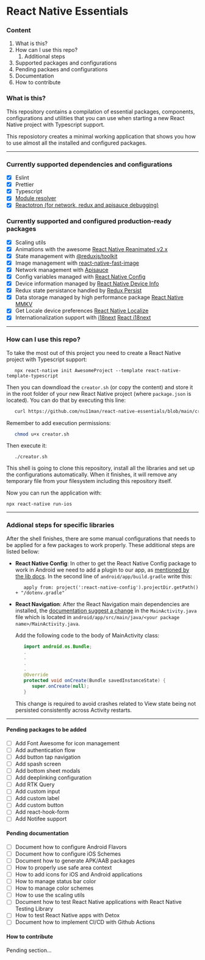 # React Native Essentials

### Content
1. What is this?
2. How can I use this repo?
   1. Additional steps
3. Supported packages and configurations
4. Pending packaes and configurations
5. Documentation
6. How to contribute

### What is this?
This repository contains a compilation of essential packages, components, configurations and utilities that you can use when starting a new React Native project with Typescript support.

This reposiotory creates a minimal working application that shows you how to use almost all the installed and configured packages.

---

### Currently supported dependencies and configurations
- [x] Eslint
- [x] Prettier
- [x] Typescript
- [x] [Module resolver](https://www.npmjs.com/package/babel-plugin-module-resolver)
- [x] [Reactotron (for network, redux and apisauce debugging)](https://github.com/infinitered/reactotron)

### Currently supported and configured production-ready packages
- [x] Scaling utils
- [x] Animations with the awesome [React Native Reanimated v2.x](https://docs.swmansion.com/react-native-reanimated/)
- [x] State management with [@reduxjs/toolkit](https://redux-toolkit.js.org/)
- [x] Image management with [react-native-fast-image](https://github.com/DylanVann/react-native-fast-image)
- [x] Network management with [Apisauce](https://github.com/infinitered/apisauce)
- [x] Config variables managed with [React Native Config](https://github.com/luggit/react-native-config)
- [x] Device information managed by [React Native Device Info](https://github.com/react-native-device-info/react-native-device-info)
- [x] Redux state persistance handled by [Redux Persist](https://github.com/rt2zz/redux-persist)
- [x] Data storage managed by high performance package [React Native MMKV](https://github.com/mrousavy/react-native-mmkv)
- [x] Get Locale device preferences [React Native Localize](react-native-localize)
- [x] Internationalization support with [i18next](https://www.i18next.com/) [React i18next](https://react.i18next.com/)

---
### How can I use this repo?
To take the most out of this project you need to create a React Native project with Typescript support:

```shell
   npx react-native init AwesomeProject --template react-native-template-typescript
```

Then you can downdload the `creator.sh` (or copy the content) and store it in the root folder of your new React Native project (where `package.json` is located). You can do that by executing this line:

```bash
   curl https://github.com/nu11man/react-native-essentials/blob/main/creator.sh --output creator.sh
```

Remember to add execution permissions:

```bash
   chmod u+x creator.sh
```

Then execute it:

```
   ./creator.sh
```

This shell is going to clone this repository, install all the libraries and set up the configurations automatically. When it finishes, it will remove any temporary file from your filesystem including this repository itself.

Now you can run the application with:

```
npx react-native run-ios
```

---

### Addional steps for specific libraries

After the shell finishes, there are some manual configurations that needs to be applied for a few packages to work properly. These additional steps are listed bellow:

- **React Native Config**: In other to get the React Native Config package to work in Android we need to add a plugin to our app, as [mentioned by the lib docs](https://github.com/luggit/react-native-config#extra-step-for-android). In the second line of `android/app/build.gradle` write this:

   ```
      apply from: project(':react-native-config').projectDir.getPath() + "/dotenv.gradle"
   ```

- **React Navigation**: After the React Navigation main dependencies are installed, the [documentation suggest a change](https://reactnavigation.org/docs/getting-started/#installing-dependencies-into-a-bare-react-native-project) in the `MainActivity.java` file which is located in `android/app/src/main/java/<your package name>/MainActivity.java`.

   Add the following code to the body of MainActivity class:

   ```java
      import android.os.Bundle;
      .
      .
      .
      .
      @Override
      protected void onCreate(Bundle savedInstanceState) {
         super.onCreate(null);
      }
   ```
   This change is required to avoid crashes related to View state being not persisted consistently across Activity restarts.

---

#### Pending packages to be added
- [ ] Add Font Awesome for icon management
- [ ] Add authentication flow
- [ ] Add button tap navigation
- [ ] Add spash screen
- [ ] Add bottom sheet modals
- [ ] Add deeplinking configuration
- [ ] Add RTK Query
- [ ] Add custom input
- [ ] Add custom label
- [ ] Add custom button
- [ ] Add react-hook-form
- [ ] Add Notifee support

#### Pending documentation
- [ ] Document how to configure Android Flavors
- [ ] Document how to configure iOS Schemes
- [ ] Document how to generate APK/AAB packages
- [ ] How to properly use safe area context
- [ ] How to add icons for iOS and Android applications
- [ ] How to manage status bar color
- [ ] How to manage color schemes
- [ ] How to use the scaling utils
- [ ] Document how to test React Native applications with React Native Testing Library
- [ ] How to test React Native apps with Detox
- [ ] Document how to implement CI/CD with Github Actions

#### How to contribute
Pending section...

